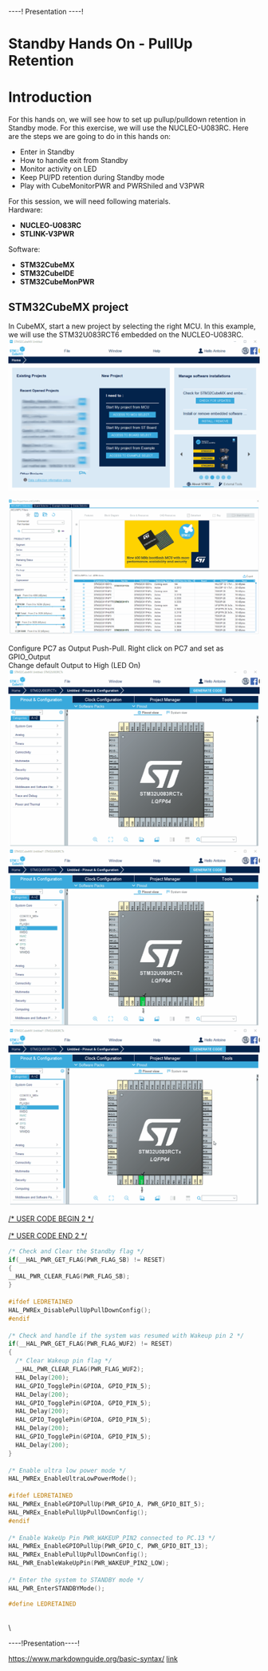 ----!
Presentation
----!
# Standby Hands On - PullUp Retention
# Introduction
For this hands on, we will see how to set up pullup/pulldown retention in Standby mode. For this exercise, we will use the NUCLEO-U083RC. Here are the steps we are going to do in this hands on:
- Enter in Standby​
- How to handle exit from Standby ​
- Monitor activity on LED​
- Keep PU/PD retention during Standby mode​
- Play with CubeMonitorPWR and PWRShiled and V3PWR

For this session, we will need following materials.\
Hardware:
- **NUCLEO-U083RC**
- **STLINK-V3PWR**

Software:
- **STM32CubeMX**
- **STM32CubeIDE**
- **STM32CubeMonPWR**

## STM32CubeMX project
In CubeMX, start a new project by selecting the right MCU. In this example, we will use the STM32U083RCT6 embedded on the NUCLEO-U083RC.
![Image1](./Gifs/CubeMX0.gif)

![Image2](./Gifs/CubeMX2.gif)

Configure PC7 as Output Push-Pull. Right click on PC7 and set as GPIO_Output\
Change default Output to High (LED On)\
![Image3](./Gifs/CubeMX3.gif)
![Image4](./Gifs/CubeMX4.gif)
![Image5](./Gifs/CubeMX5.gif)

[/* USER CODE BEGIN 2 */](#code)\
\
[/* USER CODE END 2 */](#code)

```c
/* Check and Clear the Standby flag */
if(__HAL_PWR_GET_FLAG(PWR_FLAG_SB) != RESET)
{
__HAL_PWR_CLEAR_FLAG(PWR_FLAG_SB);
}

#ifdef LEDRETAINED
HAL_PWREx_DisablePullUpPullDownConfig();
#endif

/* Check and handle if the system was resumed with Wakeup pin 2 */
if(__HAL_PWR_GET_FLAG(PWR_FLAG_WUF2) != RESET)
{
  /* Clear Wakeup pin flag */
  __HAL_PWR_CLEAR_FLAG(PWR_FLAG_WUF2);
  HAL_Delay(200);
  HAL_GPIO_TogglePin(GPIOA, GPIO_PIN_5);
  HAL_Delay(200);
  HAL_GPIO_TogglePin(GPIOA, GPIO_PIN_5);
  HAL_Delay(200);
  HAL_GPIO_TogglePin(GPIOA, GPIO_PIN_5);
  HAL_Delay(200);
  HAL_GPIO_TogglePin(GPIOA, GPIO_PIN_5);
  HAL_Delay(200);
}

/* Enable ultra low power mode */
HAL_PWREx_EnableUltraLowPowerMode();

#ifdef LEDRETAINED
HAL_PWREx_EnableGPIOPullUp(PWR_GPIO_A, PWR_GPIO_BIT_5);
HAL_PWREx_EnablePullUpPullDownConfig();
#endif

/* Enable WakeUp Pin PWR_WAKEUP_PIN2 connected to PC.13 */
HAL_PWREx_EnableGPIOPullUp(PWR_GPIO_C, PWR_GPIO_BIT_13);
HAL_PWREx_EnablePullUpPullDownConfig();
HAL_PWR_EnableWakeUpPin(PWR_WAKEUP_PIN2_LOW);

/* Enter the system to STANDBY mode */
HAL_PWR_EnterSTANDBYMode();
```
```c
#define LEDRETAINED
```
\
\





----!Presentation----!


https://www.markdownguide.org/basic-syntax/
[link](www.st.com)
